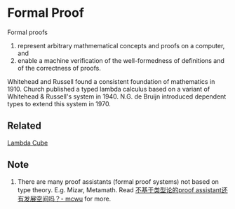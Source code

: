 # Formal Proof

Formal proofs

1. represent arbitrary mathmematical concepts and proofs on a computer, and
2. enable a machine verification of the well-formedness of definitions and of the correctness of proofs.

Whitehead and Russell found a consistent foundation of mathematics in 1910.
Church published a typed lambda calculus based on a variant of Whitehead & Russell's system in 1940.
N.G. de Bruijn introduced dependent types to extend this system in 1970.

## Related

[Lambda Cube](./lambda_cube.md)

## Note

1. There are many proof assistants (formal proof systems) not based on type theory. E.g. Mizar, Metamath. Read [不基于类型论的proof assistant还有发展空间吗？- mcwu](https://www.zhihu.com/question/414388834/answer/1412579377) for more.
